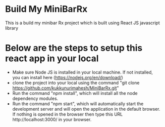 # Build My MiniBarRx
This is a build my minibar Rx project which is built using React JS javascript library

# Below are the steps to setup this react app in your local

- Make sure Node JS is installed in your local machine. If not installed, you can install here (https://nodejs.org/en/download/)
- clone the project into your local using the command "git clone https://github.com/kukkunurimahesh/MiniBarRx.git"
- Run the command "npm install", which will install all the node dependency modules.
- Run the command "npm start", which will automatically start the development server and will open the application in the default browser. If nothing is opened in the browser then type this URL http://localhost:3000/ in your browser.
